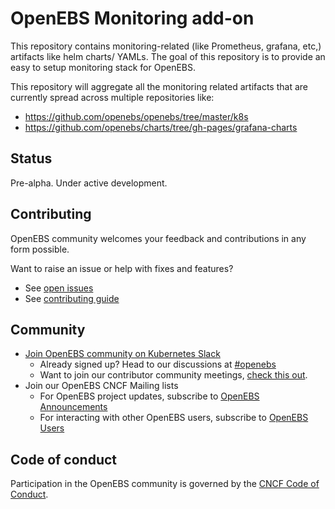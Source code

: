 # OpenEBS Monitoring add-on

This repository contains monitoring-related (like Prometheus, grafana, etc,) artifacts like helm charts/ YAMLs. The goal of this repository is to provide an easy to setup monitoring stack for OpenEBS. 

This repository will aggregate all the monitoring related artifacts that are currently spread across multiple repositories like:
* https://github.com/openebs/openebs/tree/master/k8s
* https://github.com/openebs/charts/tree/gh-pages/grafana-charts

## Status

Pre-alpha. Under active development.


## Contributing

OpenEBS community welcomes your feedback and contributions in any form possible.

Want to raise an issue or help with fixes and features?
- See [open issues](https://github.com/openebs/openebs/issues)
- See [contributing guide](./CONTRIBUTING.md)

## Community

- [Join OpenEBS community on Kubernetes Slack](https://kubernetes.slack.com)
  - Already signed up? Head to our discussions at [#openebs](https://kubernetes.slack.com/messages/openebs/)
  - Want to join our contributor community meetings, [check this out](https://github.com/openebs/openebs/blob/master/community/README.md).
- Join our OpenEBS CNCF Mailing lists
  - For OpenEBS project updates, subscribe to [OpenEBS Announcements](https://lists.cncf.io/g/cncf-openebs-announcements)
  - For interacting with other OpenEBS users, subscribe to [OpenEBS Users](https://lists.cncf.io/g/cncf-openebs-users)

## Code of conduct

Participation in the OpenEBS community is governed by the [CNCF Code of Conduct](https://github.com/cncf/foundation/blob/master/code-of-conduct.md).
